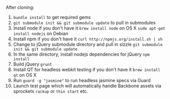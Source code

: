 After cloning:

1. `bundle install` to get required gems
2. `git submodule init && git submodule update` to pull in submodules
3. Install node if you don't have it `brew install node` on OS X `sudo apt-get install nodejs` on Debian
4. Install npm if you don't have it `curl http://npmjs.org/install.sh | sh`
5. Change to jQuery submodule directory and pull in sizzle `git submodule init && git submodule update`
6. In the same directory, install nodejs dependencies for jQuery `npm install`
7. Build jQuery `grunt`
8. Install QT for headless webkit testing if you don't have it `brew install qt` on OS X
9. Run `guard -g "jasmine"` to run headless jasmine specs via Guard
10. Launch test page which will automatically handle Backbone assets via sprockets `rackup` or `thin start` etc.